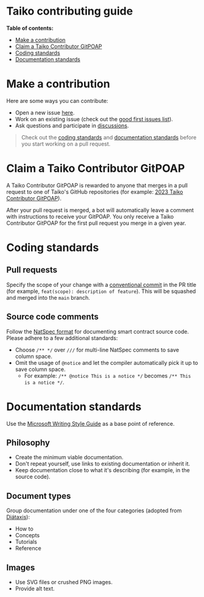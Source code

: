 # Taiko contributing guide

**Table of contents:**

- [Make a contribution](#make-a-contribution)
- [Claim a Taiko Contributor GitPOAP](#claim-a-taiko-contributor-gitpoap)
- [Coding standards](#coding-standards)
- [Documentation standards](#documentation-standards)

# Make a contribution

Here are some ways you can contribute:

- Open a new issue [here](https://github.com/taikoxyz/taiko-mono/issues).
- Work on an existing issue (check out the [good first issues list](https://github.com/taikoxyz/taiko-mono/labels/good%20first%20issue)).
- Ask questions and participate in [discussions](https://github.com/taikoxyz/taiko-mono/discussions).

> Check out the [coding standards](#coding-standards) and [documentation standards](#documentation-standards) before you start working on a pull request.

# Claim a Taiko Contributor GitPOAP

A Taiko Contributor GitPOAP is rewarded to anyone that merges in a pull request to one of Taiko's GitHub repositories (for example: [2023 Taiko Contributor GitPOAP](https://www.gitpoap.io/gp/893)).

After your pull request is merged, a bot will automatically leave a comment with instructions to receive your GitPOAP. You only receive a Taiko Contributor GitPOAP for the first pull request you merge in a given year.

# Coding standards

## Pull requests

Specify the scope of your change with a [conventional commit](https://www.conventionalcommits.org/en/v1.0.0/) in the PR title (for example, `feat(scope): description of feature`). This will be squashed and merged into the `main` branch.

## Source code comments

Follow the [NatSpec format](https://docs.soliditylang.org/en/latest/natspec-format.html) for documenting smart contract source code. Please adhere to a few additional standards:

- Choose `/** */` over `///` for multi-line NatSpec comments to save column space.
- Omit the usage of `@notice` and let the compiler automatically pick it up to save column space.
  - For example: `/** @notice This is a notice */` becomes `/** This is a notice */`.

# Documentation standards

Use the [Microsoft Writing Style Guide](https://learn.microsoft.com/en-us/style-guide/welcome/) as a base point of reference.

## Philosophy

- Create the minimum viable documentation.
- Don't repeat yourself, use links to existing documentation or inherit it.
- Keep documentation close to what it's describing (for example, in the source code).

## Document types

Group documentation under one of the four categories (adopted from [Diátaxis](https://diataxis.fr/)):

- How to
- Concepts
- Tutorials
- Reference

## Images

- Use SVG files or crushed PNG images.
- Provide alt text.
